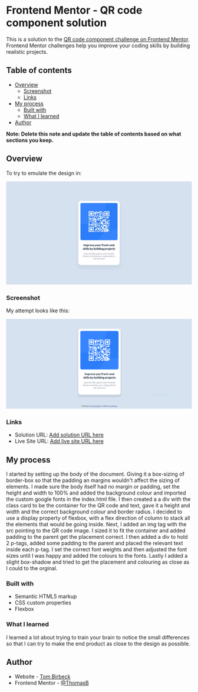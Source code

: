 # Frontend Mentor - QR code component solution

This is a solution to the [QR code component challenge on Frontend Mentor](https://www.frontendmentor.io/challenges/qr-code-component-iux_sIO_H). Frontend Mentor challenges help you improve your coding skills by building realistic projects. 

## Table of contents

- [Overview](#overview)
  - [Screenshot](#screenshot)
  - [Links](#links)
- [My process](#my-process)
  - [Built with](#built-with)
  - [What I learned](#what-i-learned)
- [Author](#author)

**Note: Delete this note and update the table of contents based on what sections you keep.**

## Overview

To try to emulate the design in:

![](./design/desktop-design.jpg)


### Screenshot

My attempt looks like this:

![](./images/Screenshot.PNG)

### Links

- Solution URL: [Add solution URL here](https://your-solution-url.com)
- Live Site URL: [Add live site URL here](https://your-live-site-url.com)

## My process

I started by setting up the body of the document. Giving it a box-sizing of border-box so that the padding an margins wouldn't affect the sizing of elements. I made sure the body itself had no margin or padding, set the height and width to 100% and added the background colour and imported the custom google fonts in the index.html file.
I then created a a div with the class card to be the container for the QR code and text, gave it a height and width and the correct background colour and border radius. I decided to use a display property of flexbox, with a flex direction of column to stack all the elements that would be going inside.
Next, I added an img tag with the src pointing to the QR code image. I sized it to fit the container and added padding to the parent get the placement correct.
I then added a div to hold 2 p-tags, added some padding to the parent and placed the relevant text inside each p-tag. I set the correct font weights and then adjusted the font sizes until I was happy and added the colours to the fonts.
Lastly I added a slight box-shadow and tried to get the placement and colouring as close as I could to the orginal.


### Built with

- Semantic HTML5 markup
- CSS custom properties
- Flexbox


### What I learned

I learned a lot about trying to train your brain to notice the small differences so that I can try to make the end product as close to the design as possible.


## Author

- Website - [Tom Birbeck](https://portfolio-tombirbeck.vercel.app/)
- Frontend Mentor - [@ThomasB](https://www.frontendmentor.io/profile/TomBirbeck)

